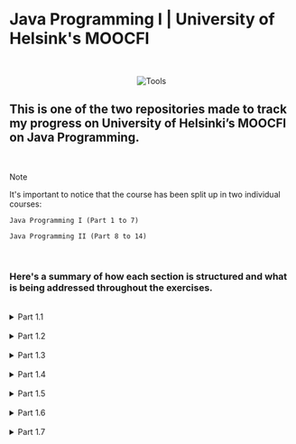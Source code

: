 # Java Programming I | University of Helsink's MOOCFI

<br>
<div align="center">

![Tools](https://skillicons.dev/icons?i=java,github)

</div>


## This is one of the two repositories made to track my progress on University of Helsinki’s MOOCFI on Java Programming.

<br>
 
> [!NOTE]
> It's important to notice that the course has been split up in two individual courses:

```
Java Programming I (Part 1 to 7)

Java Programming II (Part 8 to 14) 
```

<br>

### Here's a summary of how each section is structured and what is being addressed throughout the exercises.

<br>

<details>
    <summary align="left">Part 1.1</summary>
    <br>
    
    1. Getting started with programming
    2. Printing
    3. Reading input
    4. Variables
    5. Calculating with numbers
    6. Conditional statements and conditional operation
    7. Programming in our society

    total: theory + 37 exercises;
</details>
<br>


<details>
    <summary align="left">Part 1.2</summary>
    <br>

    1. Recurring problems and patterns to solve them
    2. Repeating functionality
    3. More loops
    4. Methods and dividing the program into smaller parts
    5. End questionnaire

    total: theory + 34 exercises;
</details>
<br>


<details>
    <summary align="left">Part 1.3</summary>
    <br>

    1. Discovering errors
    2. Lists
    3. Arrays
    4. Using strings
    5. Summary

    total: theory + 32 exercises;
</details>
<br>


<details>
    <summary align="left">Part 1.4</summary>
    <br>

    1. Introduction to object-oriented programming
    2. Objects in a list
    3. Files and reading data
    4. Summary

    total: theory + 31 exercises;
</details>
<br>


<details>
    <summary align="left">Part 1.5</summary>
    <br>

    1. Learning object-oriented programming
    2. Removing repetitive code (overloading methods and constructors)
    3. Primitive and reference variables
    4. Objects and references
    5. Conclusion

    total: theory + 17 exercises;
</details>
<br>

<details>
    <summary align="left">Part 1.6</summary>
    <br>

    1. Objects on a list and a list as part of an object
    2. Separating the user interface from program logic
    3. Introduction to testing
    4. Complex programs

    total: theory + 13 exercises;
</details>
<br>


<details>
    <summary align="left">Part 1.7</summary>
    <br>

    1. Programming paradigms
    2. Algorithms
    3. Larger programming exercises
    4. Conclusion

    total: theory + 8 exercises;
</details>



